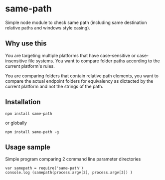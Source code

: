 # same-path
Simple node module to check same path (including same destination relative paths and windows style casing).

## Why use this
You are targeting multiple platforms that have case-sensitive or case-insensitive file systems. You want to compare folder paths according to the current platform's rules. 

You are comparing folders that contain relative path elements, you want to compare the actual endpoint folders for equivalency as dictacted by the current platform and not the strings of the path.

## Installation

`npm install same-path`

or globally

`npm install same-path -g`

## Usage sample 
Simple program comparing 2 command line parameter directories

    var samepath = require('same-path')
    console.log (samepath(process.argv[2], process.argv[3]) )


